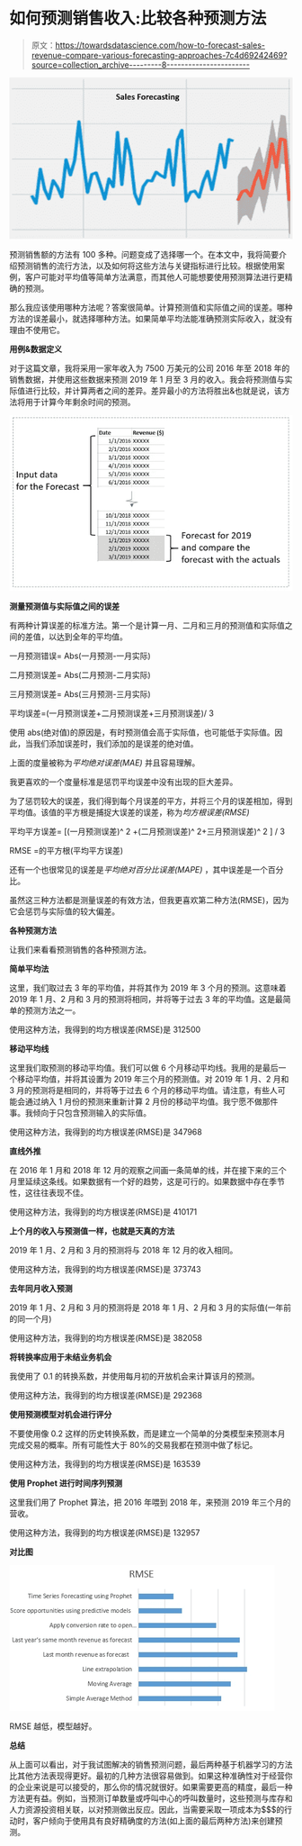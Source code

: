 # 如何预测销售收入:比较各种预测方法

> 原文：<https://towardsdatascience.com/how-to-forecast-sales-revenue-compare-various-forecasting-approaches-7c4d69242469?source=collection_archive---------8----------------------->

![](img/81e97cc68b14e66ce1ed8c092e245cf2.png)

预测销售额的方法有 100 多种。问题变成了选择哪一个。在本文中，我将简要介绍预测销售的流行方法，以及如何将这些方法与关键指标进行比较。根据使用案例，客户可能对平均值等简单方法满意，而其他人可能想要使用预测算法进行更精确的预测。

那么我应该使用哪种方法呢？答案很简单。计算预测值和实际值之间的误差。哪种方法的误差最小，就选择哪种方法。如果简单平均法能准确预测实际收入，就没有理由不使用它。

**用例&数据定义**

对于这篇文章，我将采用一家年收入为 7500 万美元的公司 2016 年至 2018 年的销售数据，并使用这些数据来预测 2019 年 1 月至 3 月的收入。我会将预测值与实际值进行比较，并计算两者之间的差异。差异最小的方法将胜出&也就是说，该方法将用于计算今年剩余时间的预测。

![](img/2d410e823ebfb4b08fdae870837005a0.png)

**测量预测值与实际值之间的误差**

有两种计算误差的标准方法。第一个是计算一月、二月和三月的预测值和实际值之间的差值，以达到全年的平均值。

一月预测错误= Abs(一月预测-一月实际)

二月预测误差= Abs(二月预测-二月实际)

三月预测误差= Abs(三月预测-三月实际)

平均误差=(一月预测误差+二月预测误差+三月预测误差)/ 3

使用 abs(绝对值)的原因是，有时预测值会高于实际值，也可能低于实际值。因此，当我们添加误差时，我们添加的是误差的绝对值。

上面的度量被称为*平均绝对误差(MAE)* 并且容易理解。

我更喜欢的一个度量标准是惩罚平均误差中没有出现的巨大差异。

为了惩罚较大的误差，我们得到每个月误差的平方，并将三个月的误差相加，得到平均值。该值的平方根是捕捉大误差的误差，称为*均方根误差(RMSE)*

平均平方误差= [(一月预测误差)^ 2 +(二月预测误差)^ 2+三月预测误差)^ 2 ] / 3

RMSE =的平方根(平均平方误差)

还有一个也很常见的误差是*平均绝对百分比误差(MAPE)* ，其中误差是一个百分比。

虽然这三种方法都是测量误差的有效方法，但我更喜欢第二种方法(RMSE)，因为它会惩罚与实际值的较大偏差。

**各种预测方法**

让我们来看看预测销售的各种预测方法。

**简单平均法**

这里，我们取过去 3 年的平均值，并将其作为 2019 年 3 个月的预测。这意味着 2019 年 1 月、2 月和 3 月的预测将相同，并将等于过去 3 年的平均值。这是最简单的预测方法之一。

使用这种方法，我得到的均方根误差(RMSE)是 312500

**移动平均线**

这里我们取预测的移动平均值。我们可以做 6 个月移动平均线。我用的是最后一个移动平均值，并将其设置为 2019 年三个月的预测值。对 2019 年 1 月、2 月和 3 月的预测将是相同的，并将等于过去 6 个月的移动平均值。请注意，有些人可能会通过纳入 1 月份的预测来重新计算 2 月份的移动平均值。我宁愿不做那件事。我倾向于只包含预测输入的实际值。

使用这种方法，我得到的均方根误差(RMSE)是 347968

**直线外推**

在 2016 年 1 月和 2018 年 12 月的观察之间画一条简单的线，并在接下来的三个月里延续这条线。如果数据有一个好的趋势，这是可行的。如果数据中存在季节性，这往往表现不佳。

使用这种方法，我得到的均方根误差(RMSE)是 410171

**上个月的收入与预测值一样，也就是天真的方法**

2019 年 1 月、2 月和 3 月的预测将与 2018 年 12 月的收入相同。

使用这种方法，我得到的均方根误差(RMSE)是 373743

**去年同月收入预测**

2019 年 1 月、2 月和 3 月的预测将是 2018 年 1 月、2 月和 3 月的实际值(一年前的同一个月)

使用这种方法，我得到的均方根误差(RMSE)是 382058

**将转换率应用于未结业务机会**

我使用了 0.1 的转换系数，并使用每月初的开放机会来计算该月的预测。

使用这种方法，我得到的均方根误差(RMSE)是 292368

**使用预测模型对机会进行评分**

不要使用像 0.2 这样的历史转换系数，而是建立一个简单的分类模型来预测本月完成交易的概率。所有可能性大于 80%的交易我都在预测中做了标记。

使用这种方法，我得到的均方根误差(RMSE)是 163539

**使用 Prophet 进行时间序列预测**

这里我们用了 Prophet 算法，把 2016 年喂到 2018 年，来预测 2019 年三个月的营收。

使用这种方法，我得到的均方根误差(RMSE)是 132957

**对比图**

![](img/a053d0d9cdff663ec7d3acfae4ce4142.png)

RMSE 越低，模型越好。

**总结**

从上面可以看出，对于我试图解决的销售预测问题，最后两种基于机器学习的方法比其他方法表现得更好。最初的几种方法很容易做到。如果这种准确性对于经营你的企业来说是可以接受的，那么你的情况就很好。如果需要更高的精度，最后一种方法更有益。例如，当预测订单数量或呼叫中心的呼叫数量时，这些预测与库存和人力资源投资相关联，以对预测做出反应。因此，当需要采取一项成本为$$$的行动时，客户倾向于使用具有良好精确度的方法(如上面的最后两种方法)来创建预测。